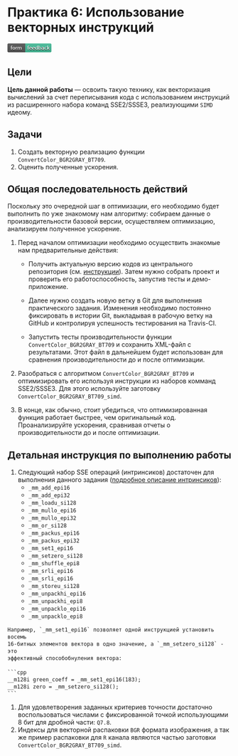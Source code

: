 # Практика 6: Использование векторных инструкций

[![Feedback](feedback.png)][feedback_day6]

## Цели

__Цель данной работы__ — освоить такую технику, как векторизация вычислений за счет
переписывания кода с использованием инструкций из расширенного набора команд SSE2/SSSE3,
реализующими `SIMD` идеому.


## Задачи

  1. Создать векторную реализацию функции `ConvertColor_BGR2GRAY_BT709`.
  1. Оценить полученные ускорения.

## Общая последовательность действий

Поскольку это очередной шаг в оптимизации, его необходимо будет выполнить по уже
знакомому нам алгоритму: собираем данные о производительности базовой версии,
осуществляем оптимизацию, анализируем полученное ускорение.

  1. Перед началом оптимизации необходимо осуществить знакомые нам
     предварительные действия:

     - Получить актуальную версию кодов из центрального репозитория (см.
       [инструкции][git-update]). Затем нужно собрать проект и проверить его
       работоспособность, запустив тесты и демо-приложение.

     - Далее нужно создать новую ветку в Git для выполнения практического
       задания. Изменения необходимо постоянно фиксировать в истории Git,
       выкладывая в рабочую ветку на GitHub и контролируя успешность
       тестирования на Travis-CI.

     - Запустить тесты производительности функции `ConvertColor_BGR2GRAY_BT709`
       и сохранить XML-файл с результатами. Этот файл в дальнейшем будет
       использован для сравнения производительности до и после оптимизации.

  1. Разобраться с алгоритмом `ConvertColor_BGR2GRAY_BT709` и оптимизировать
     его используя инструкции из наборов комманд SSE2/SSSE3.
     Для этого используйте заготовку `ConvertColor_BGR2GRAY_BT709_simd`.

  1. В конце, как обычно, стоит убедиться, что оптимизированная функция работает
     быстрее, чем оригинальный код. Проанализируйте ускорения, сравнивая отчеты
     о производительности до и после оптимизации.

## Детальная инструкция по выполнению работы

  1. Следующий набор SSE операций (интринсиков) достаточен для выполнения
     данного задания ([подробное описание интринсиков][intrin_guide]):
     * `_mm_add_epi16`
     * `_mm_add_epi32`
     * `_mm_loadu_si128`
     * `_mm_mullo_epi16`
     * `_mm_mullo_epi32`
     * `_mm_or_si128`
     * `_mm_packus_epi16`
     * `_mm_packus_epi32`
     * `_mm_set1_epi16`
     * `_mm_setzero_si128`
     * `_mm_shuffle_epi8`
     * `_mm_srli_epi16`
     * `_mm_srli_epi16`
     * `_mm_storeu_si128`
     * `_mm_unpackhi_epi16`
     * `_mm_unpackhi_epi8`
     * `_mm_unpacklo_epi16`
     * `_mm_unpacklo_epi8`

    Например, `_mm_set1_epi16` позволяет одной инструкцией установить восемь
    16-битных элементов вектора в одно значение, а `_mm_setzero_si128` - это
    эффективный способобнуления вектора:

    ```cpp
    __m128i green_coeff = _mm_set1_epi16(183);
    __m128i zero = _mm_setzero_si128();
    ```
  1. Для удовлетворения заданных критериев точности достаточно воспользоваться
     числами с фиксированной точкой использующими 8 бит для дробной части: `Q7.8`.
  1. Индексы для векторной распаковки `BGR` формата изображения, а так же
     пример распаковки для `R` канала являются частью заготовки
     `ConvertColor_BGR2GRAY_BT709_simd`.


<!-- LINKS -->

[feedback_day6]: https://docs.google.com/forms/d/1iNNPX4Z_2aoWVOfh_ZEUVFuy_AJ4V0n5wZ3p7NWPZO4/viewform
[git-update]:    https://github.com/itseez-academy/itseez-ws-2016-practice/blob/master/docs/practice2-profiling-and-benchmarking.md#Получение-актуальной-версии-исходных-файлов
[intrin_guide]:  https://software.intel.com/sites/landingpage/IntrinsicsGuide/ 
